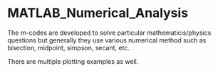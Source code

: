 # MATLAB_Numerical_Analysis
The m-codes are developed to solve particular mathematicis/physics questions
but generally they use various numerical method such as bisection, midpoint, simpson, secant, etc. 

There are multiple plotting examples as well. 
